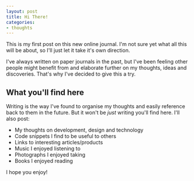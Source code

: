 ```yaml
---
layout: post
title: Hi There!
categories:
- thoughts
---
```



This is my first post on this new online journal. I'm not sure yet what all this will be about, so I'll just let it take it's own direction.

I've always written on paper journals in the past, but I've been feeling other people might benefit from and elaborate further on my thoughts, ideas and discoveries. That's why I've decided to give this a try.

## What you'll find here

Writing is the way I've found to organise my thoughts and easily reference back to them in the future. But it won't be *just* writing you'll find here. I'll also post:

- My thoughts on development, design and technology
- Code snippets I find to be useful to others
- Links to interesting articles/products
- Music I enjoyed listening to
- Photographs I enjoyed taking
- Books I enjoyed reading

I hope you enjoy!
